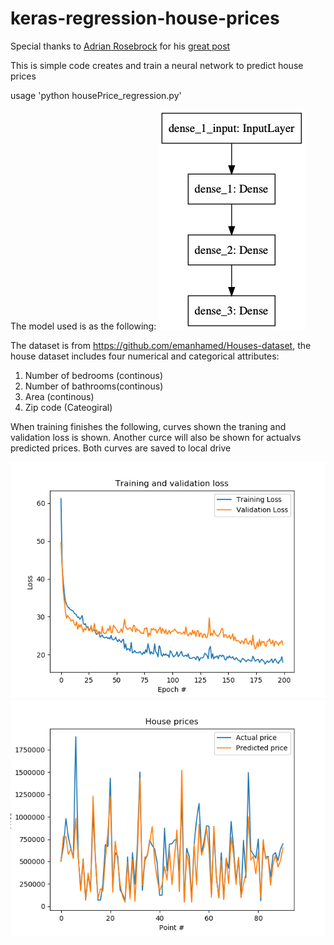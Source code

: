 # keras-regression-house-prices

Special thanks to [Adrian Rosebrock](https://www.pyimagesearch.com/author/adrian/)   for his [great post](https://www.pyimagesearch.com/2019/01/21/regression-with-keras/) 

This is simple code  creates and train a neural network to predict house prices

usage 'python  housePrice_regression.py'



The model used is as the following:
<img src="https://github.com/Walid-Ahmed/keras-regression-house-prices/blob/master/sampleImages/model.png">

The dataset is from   https://github.com/emanhamed/Houses-dataset, the house dataset includes four numerical and categorical attributes:
1. Number of bedrooms (continous)
2. Number of bathrooms(continous)
3. Area (continous)
4. Zip code (Cateogiral)


When training finishes the following, curves shown the traning and validation  loss is shown. Another curce will also be shown for actualvs predicted prices. Both curves are saved to local drive

<img src="https://github.com/Walid-Ahmed/keras-regression-house-prices/blob/master/sampleImages/loss.png">

<img src="https://github.com/Walid-Ahmed/keras-regression-house-prices/blob/master/sampleImages/price.png">

